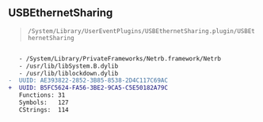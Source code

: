 ## USBEthernetSharing

> `/System/Library/UserEventPlugins/USBEthernetSharing.plugin/USBEthernetSharing`

```diff

   - /System/Library/PrivateFrameworks/Netrb.framework/Netrb
   - /usr/lib/libSystem.B.dylib
   - /usr/lib/liblockdown.dylib
-  UUID: AE393822-2852-3B85-8538-2D4C117C69AC
+  UUID: B5FC5624-FA56-3BE2-9CA5-C5E50182A79C
   Functions: 31
   Symbols:   127
   CStrings:  114

```
